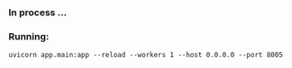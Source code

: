 ### In process ...

### Running:
```
uvicorn app.main:app --reload --workers 1 --host 0.0.0.0 --port 8005
```
